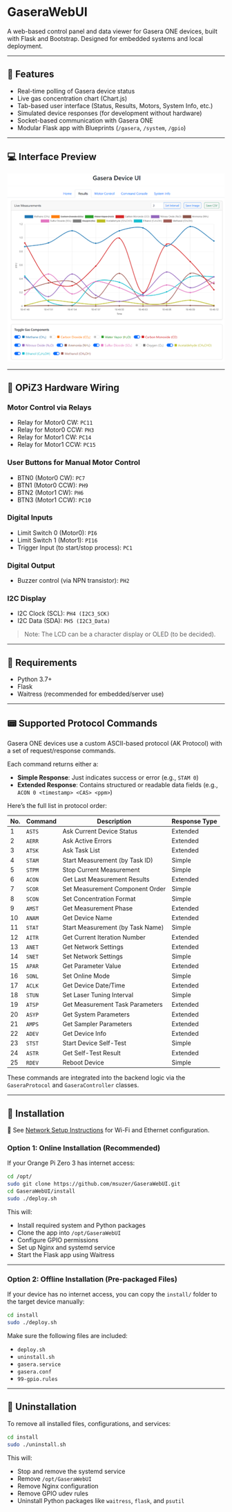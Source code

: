 # GaseraWebUI

A web-based control panel and data viewer for Gasera ONE devices, built with Flask and Bootstrap. Designed for embedded systems and local deployment.

---

## 🚀 Features

- Real-time polling of Gasera device status
- Live gas concentration chart (Chart.js)
- Tab-based user interface (Status, Results, Motors, System Info, etc.)
- Simulated device responses (for development without hardware)
- Socket-based communication with Gasera ONE
- Modular Flask app with Blueprints (`/gasera`, `/system`, `/gpio`)

---

## 💻 Interface Preview

![Gasera Web UI Screenshot](preview.png)

---

## 💽 OPiZ3 Hardware Wiring

### Motor Control via Relays
- Relay for Motor0 CW: `PC11`
- Relay for Motor0 CCW: `PH3`
- Relay for Motor1 CW: `PC14`
- Relay for Motor1 CCW: `PC15`

### User Buttons for Manual Motor Control
- BTN0 (Motor0 CW): `PC7`
- BTN1 (Motor0 CCW): `PH9`
- BTN2 (Motor1 CW): `PH6`
- BTN3 (Motor1 CCW): `PC10`

### Digital Inputs
- Limit Switch 0 (Motor0): `PI6`
- Limit Switch 1 (Motor1): `PI16`
- Trigger Input (to start/stop process): `PC1`

### Digital Output
- Buzzer control (via NPN transistor): `PH2`

### I2C Display
- I2C Clock (SCL): `PH4 (I2C3_SCK)`
- I2C Data (SDA): `PH5 (I2C3_Data)`

> Note: The LCD can be a character display or OLED (to be decided).

---

## 📆 Requirements

- Python 3.7+
- Flask
- Waitress (recommended for embedded/server use)

---

## 📟 Supported Protocol Commands

Gasera ONE devices use a custom ASCII-based protocol (AK Protocol) with a set of request/response commands.

Each command returns either a:

- **Simple Response**: Just indicates success or error (e.g., `STAM 0`)
- **Extended Response**: Contains structured or readable data fields (e.g., `ACON 0 <timestamp> <CAS> <ppm>`)

Here’s the full list in protocol order:

| No. | Command | Description                      | Response Type |
| --- | ------- | -------------------------------- | ------------- |
| 1   | `ASTS`  | Ask Current Device Status        | Extended      |
| 2   | `AERR`  | Ask Active Errors                | Extended      |
| 3   | `ATSK`  | Ask Task List                    | Extended      |
| 4   | `STAM`  | Start Measurement (by Task ID)   | Simple        |
| 5   | `STPM`  | Stop Current Measurement         | Simple        |
| 6   | `ACON`  | Get Last Measurement Results     | Extended      |
| 7   | `SCOR`  | Set Measurement Component Order  | Simple        |
| 8   | `SCON`  | Set Concentration Format         | Simple        |
| 9   | `AMST`  | Get Measurement Phase            | Extended      |
| 10  | `ANAM`  | Get Device Name                  | Extended      |
| 11  | `STAT`  | Start Measurement (by Task Name) | Simple        |
| 12  | `AITR`  | Get Current Iteration Number     | Extended      |
| 13  | `ANET`  | Get Network Settings             | Extended      |
| 14  | `SNET`  | Set Network Settings             | Simple        |
| 15  | `APAR`  | Get Parameter Value              | Extended      |
| 16  | `SONL`  | Set Online Mode                  | Simple        |
| 17  | `ACLK`  | Get Device Date/Time             | Extended      |
| 18  | `STUN`  | Set Laser Tuning Interval        | Simple        |
| 19  | `ATSP`  | Get Measurement Task Parameters  | Extended      |
| 20  | `ASYP`  | Get System Parameters            | Extended      |
| 21  | `AMPS`  | Get Sampler Parameters           | Extended      |
| 22  | `ADEV`  | Get Device Info                  | Extended      |
| 23  | `STST`  | Start Device Self-Test           | Simple        |
| 24  | `ASTR`  | Get Self-Test Result             | Extended      |
| 25  | `RDEV`  | Reboot Device                    | Simple        |

These commands are integrated into the backend logic via the `GaseraProtocol` and `GaseraController` classes.

---

## 🚀 Installation

📄 See [Network Setup Instructions](docs/network_setup.md) for Wi-Fi and Ethernet configuration.

### Option 1: Online Installation (Recommended)

If your Orange Pi Zero 3 has internet access:

```bash
cd /opt/
sudo git clone https://github.com/msuzer/GaseraWebUI.git
cd GaseraWebUI/install
sudo ./deploy.sh
```

This will:

- Install required system and Python packages
- Clone the app into `/opt/GaseraWebUI`
- Configure GPIO permissions
- Set up Nginx and systemd service
- Start the Flask app using Waitress

---

### Option 2: Offline Installation (Pre-packaged Files)

If your device has no internet access, you can copy the `install/` folder to the target device manually:

```bash
cd install
sudo ./deploy.sh
```

Make sure the following files are included:

- `deploy.sh`
- `uninstall.sh`
- `gasera.service`
- `gasera.conf`
- `99-gpio.rules`

---

## 🧹 Uninstallation

To remove all installed files, configurations, and services:

```bash
cd install
sudo ./uninstall.sh
```

This will:

- Stop and remove the systemd service
- Remove `/opt/GaseraWebUI`
- Remove Nginx configuration
- Remove GPIO udev rules
- Uninstall Python packages like `waitress`, `flask`, and `psutil`
